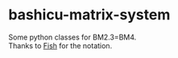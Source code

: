 # bashicu-matrix-system
Some python classes for BM2.3=BM4. <br>Thanks to [Fish](https://github.com/kyodaisuu) for the notation.
